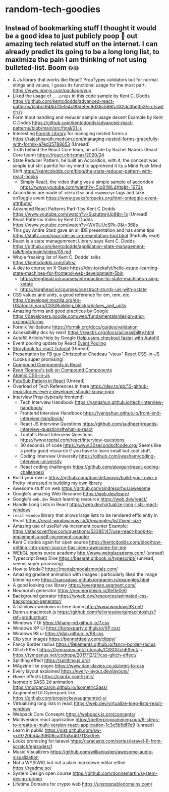 # random-tech-goodies
Instead of bookmarking stuff I thought it would be a good idea to just publicly poop 💩 out amazing tech related stuff on the internet. I can already predict its going to be a long long list, to maximize the pain I am thinking of not using bulleted-list. Boom 💥💥
---------------


- A Js library that works like React' PropTypes validators but for normal stings and values, I guess its functional usage for the most part. https://www.npmjs.com/package/yup
- Liked the usage of `...props` in this code sample by Kent C. Dodds https://github.com/kentcdodds/advanced-react-patterns/blob/c948d70efe4c90defec9d36c566fc332dc3be353/src/switch.js
- Form Input handling and reducer sample usage decent Example by Kent C.Dodds https://github.com/kentcdodds/advanced-react-patterns/blob/main/src/final/01.js
- Interesting [Formik Library](https://formik.org/) for managing nested forms a https://rajeshnaroth.medium.com/managing-nested-forms-gracefully-with-formik-a7ed35788653 (Unread)
- Truth behind the React Core team, an article by Rachel Nabors (React Core team) https://react.christmas/2020/24
- State Reducer Pattern, he built an Accordion, with it, the concept was simple but still painful for my mind to apprehend it its a Mind Fuck Mind Shift  https://kentcdodds.com/blog/the-state-reducer-pattern-with-react-hooks
  - Simply React, the video that gives a simple sample of accoridon https://www.youtube.com/watch?v=5io81WLgXtg&t=1673s 
- Accordions are made of `<details>` and `<summary>` tags and take onToggle event https://www.geeksforgeeks.org/html-ontoggle-event-attribute/
- Advanced React Patterns Part-1 by Kent C Dodds https://www.youtube.com/watch?v=SuzutbwjUp8&t=1s (Unread)
- React Patterns Video by Kent C Dodds https://www.youtube.com/watch?v=WV0UUcSPk-0&t=368s
- This guy Andre Stalz gave an all IDE presentation and has some tips https://staltz.com/your-ide-as-a-presentation-tool.html (Partially read)
- React is a state managemment Library says Kent C. Dodds https://github.com/kentcdodds/application-state-management-talk/blob/main/slides/05.md
- Whole freaking list of Kent C. Dodds' talks https://kentcdodds.com/talks/
- A dev.to course on X-State https://dev.to/ekafyi/hello-xstate-learning-state-machines-for-frontend-web-development-5bin
  - https://egghead.io/courses/introduction-to-state-machines-using-xstate
  - https://egghead.io/courses/construct-sturdy-uis-with-xstate
- CSS values and units, a good reference for em, rem, etc. https://developer.mozilla.org/en-US/docs/Learn/CSS/Building_blocks/Values_and_units
- Amazing forms and good practices by Google https://developers.google.com/web/fundamentals/design-and-ux/input/forms
- Formik Validations https://formik.org/docs/guides/validation
- Accessibility doc by react https://reactjs.org/docs/accessibility.html
- Autofill Article/Help by Google [Help users checkout faster with Autofill](https://developers.google.com/web/updates/2015/06/checkout-faster-with-autofill#:~:text=Autocomplete%20attributes%20are%20a%20way,%3D%22address%2Dline1%22%20.)
- Event pooling update by React [Event Pooling](https://reactjs.org/docs/legacy-event-pooling.html) 
- [Storybook for react Tutorial](https://storybook.js.org/tutorials/intro-to-storybook/react/en/get-started/) (Unread)
- Presentation by FB guy Christopher Chedeau "vjeux" [React CSS-in-JS](https://speakerdeck.com/vjeux/react-css-in-js) (Looks super promising)
- [Compound Components in React](https://blog.bitsrc.io/understanding-compound-components-in-react-23c4b84535b5)
- [Ryan Floence's talk on Compound Components](https://www.youtube.com/watch?v=hEGg-3pIHlE)
- [Atomic CSS-in-Js](https://sebastienlorber.com/atomic-css-in-js)
- [Pub/Sub Pattern in React](https://dev.to/avinash8847/publisher-subscriber-pattern-in-react-js-42h8) (Unread)
- Overload of Tech References in here https://dev.to/pb/10-github-repositories-every-developer-should-know-ngm
- Interview Prep (typically frontend)
  - Tech Interview Handbook https://yangshun.github.io/tech-interview-handbook/
  - Frontend Interview Handbook https://yangshun.github.io/front-end-interview-handbook/
  - React JS interview Questions https://github.com/sudheerj/reactjs-interview-questions#what-is-react
  - Toptal's React Interview Questions https://www.toptal.com/react/interview-questions
  - 30 seconds of code https://www.30secondsofcode.org/ Seems like a pretty good resource if you have to learn small but cool stuff.
  - Coding Interview University https://github.com/jwasham/coding-interview-university
  - React coding challenges https://github.com/alexgurr/react-coding-challenges/
- Build your own x https://github.com/danistefanovic/build-your-own-x Pretty interested in building my own library
- Awesome stuff on web https://github.com/sindresorhus/awesome
- Google's amazing  Web Resource https://web.dev/learn/
- Google's `web.dev` React learning resource https://web.dev/react/
- Handle Long Lists in React https://web.dev/virtualize-long-lists-react-window/
- `react-window` library that allows large lists to be rendered efficiently in React https://react-window.now.sh/#/examples/list/fixed-size
- Amazing use of useRef via increment counter Example: https://stackoverflow.com/questions/53395147/use-react-hook-to-implement-a-self-increment-counter
- Kent C dodds again for open source https://kentcdodds.com/blog/how-getting-into-open-source-has-been-awesome-for-me
- WEbGL opens ource academy http://www.webglacademy.com/ (unread)
- Typescript Deep Dive https://basarat.gitbook.io/typescript/ (unread, seems super promising)
- How to Modal? https://modalzmodalzmodalz.com/ 
- Amazing gradient animation with images I particularly liked the image blending one https://sarcadass.github.io/granim.js/examples.html
- A good looking css library https://evergreen.segment.com/
- Neumorph generator https://neumorphism.io/#e0e0e0
- Background genrator https://wweb.dev/resources/animated-css-background-generator/
- A fullblown windows in here damn http://www.windows93.net/ 
- Damn a macintosh.js https://github.com/felixrieseberg/macintosh.js?ref=producthunt
- Windows 7 UI https://khang-nd.github.io/7.css
- Windows XP UI https://botoxparty.github.io/XP.css/
- Windows 98 ui https://jdan.github.io/98.css
- Clip your images https://bennettfeely.com/clippy/
- Fancy Border radius https://9elements.github.io/fancy-border-radius
- Glitch Effect https://tympanus.net/Tutorials/CSSGlitchEffect/ + https://tympanus.net/codrops/2017/12/21/css-glitch-effect/
- Splitting effect https://splitting.js.org/
- MAgzine like pages https://www.dan-davies.co.uk/print-to-css
- Every layout explained https://every-layout.dev/layouts/
- Hover effects https://ciar4n.com/izmir/
- Isometric SASS 2d animation https://morgancaron.github.io/IsometricSass/
- Augmented UI Cyberpunk like https://github.com/propjockey/augmented-ui
- Virtualizing long lists in react https://web.dev/virtualize-long-lists-react-window/
- Webpack Core Consepts https://webpack.js.org/concepts/
- Multiversion react application https://betterprogramming.pub/6-steps-to-create-a-multi-version-react-application-1c3e5b5df7e9 (unread)
- Learn in public https://gist.github.com/sw-yx/9720bd4a30606ca3ffb8d407113c0fe5
- Looks promising for laravel https://laracasts.com/series/laravel-8-from-scratch/episodes/1
- Music Visualizers https://github.com/willianjusten/awesome-audio-visualization
- Not a WYSIWIG but not a plain markdown editor either https://readme.so/
- System Design open course https://github.com/donnemartin/system-design-primer
- Lifetime Domains for crypto web https://unstoppabledomains.com/
